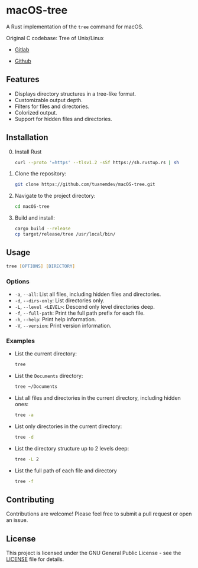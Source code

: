 # macOS-tree

A Rust implementation of the `tree` command for macOS.

Original C codebase: Tree of Unix/Linux

-  [Gitlab](https://gitlab.com/OldManProgrammer/unix-tree)

-  [Github](https://github.com/Old-Man-Programmer/tree)

## Features

-   Displays directory structures in a tree-like format.
-   Customizable output depth.
-   Filters for files and directories.
-   Colorized output.
-   Support for hidden files and directories.

## Installation

0.  Install Rust
    ```zsh
    curl --proto '=https' --tlsv1.2 -sSf https://sh.rustup.rs | sh
    ```

1.  Clone the repository:

    ```zsh
    git clone https://github.com/tuanemdev/macOS-tree.git
    ```

2.  Navigate to the project directory:

    ```zsh
    cd macOS-tree
    ```

3.  Build and install:

    ```zsh
    cargo build --release
    cp target/release/tree /usr/local/bin/
    ```

## Usage

```zsh
tree [OPTIONS] [DIRECTORY]
```

### Options

-   `-a`, `--all`: List all files, including hidden files and directories.
-   `-d`, `--dirs-only`: List directories only.
-   `-L`, `--level <LEVEL>`: Descend only level directories deep.
-   `-f`, `--full-path`: Print the full path prefix for each file.
-   `-h`, `--help`: Print help information.
-   `-V`, `--version`: Print version information.

### Examples

-   List the current directory:

    ```zsh
    tree
    ```

-   List the `Documents` directory:

    ```zsh
    tree ~/Documents
    ```

-   List all files and directories in the current directory, including hidden ones:

    ```zsh
    tree -a
    ```

-   List only directories in the current directory:

    ```zsh
    tree -d
    ```

-   List the directory structure up to 2 levels deep:

    ```zsh
    tree -L 2
    ```

- List the full path of each file and directory

    ```zsh
    tree -f
    ```

## Contributing

Contributions are welcome! Please feel free to submit a pull request or open an issue.

## License

This project is licensed under the GNU General Public License - see the [LICENSE](LICENSE) file for details.
